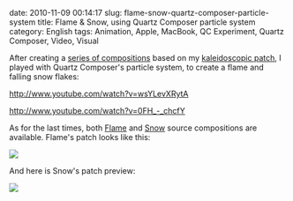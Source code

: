 date: 2010-11-09 00:14:17
slug: flame-snow-quartz-composer-particle-system
title: Flame & Snow, using Quartz Composer particle system
category: English
tags: Animation, Apple, MacBook, QC Experiment, Quartz Composer, Video, Visual

After creating a [series of compositions](http://kevin.deldycke.com/2010/11/sharp-scan-lines-squared-lava-lamp/) based on my [kaleidoscopic patch](http://kevin.deldycke.com/2010/10/kaleidoscope-001-002/), I played with Quartz Composer's particle system, to create a flame and falling snow flakes:

http://www.youtube.com/watch?v=wsYLevXRytA

http://www.youtube.com/watch?v=0FH_-_chcfY

As for the last times, both [Flame](http://kevin.deldycke.com/static/documents/flame.qtz) and [Snow](http://kevin.deldycke.com/static/documents/snow.qtz) source compositions are available. Flame's patch looks like this:

![](/static/uploads/2010/10/flame-patch.png)

And here is Snow's patch preview:

![](/static/uploads/2010/10/snow-patch.png)

